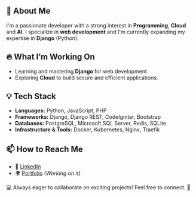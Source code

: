 ## 🚀 About Me
I'm a passionate developer with a strong interest in **Programming**, **Cloud** and **AI**. I specialize in **web development** and I'm currently expanding my expertise in **Django** (Python).

## 🔥 What I’m Working On
- Learning and mastering **Django** for web development.
- Exploring **Cloud** to build secure and efficient applications.

## 💡 Tech Stack
- **Languages:** Python, JavaScript, PHP
- **Frameworks:** Django, Django REST, CodeIgniter, Bootstrap
- **Databases:** PostgreSQL, Microsoft SQL Server, Redis, SQLite
- **Infrastructure & Tools:** Docker, Kubernetes, Nginx, Traefik

## 📫 How to Reach Me
- 💼 [LinkedIn](https://www.linkedin.com/in/diogo-oliveira-chaves/)
- 🌍 [Portfolio](https://www.linkedin.com/in/diogo-oliveira-chaves/) *(Working on it)*

💻 Always eager to collaborate on exciting projects! Feel free to connect. 🚀
